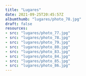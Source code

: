 ```yaml
---
title: "Lugares"
date: 2021-09-25T20:45:57Z
albumthumb: "lugares/photo_78.jpg"
draft: false
resources:
- src: "lugares/photo_77.jpg"
- src: "lugares/photo_78.jpg"
- src: "lugares/photo_79.jpg"
- src: "lugares/photo_80.jpg"
- src: "lugares/photo_83.jpg"
- src: "lugares/photo_84.jpg"
- src: "lugares/photo_85.jpg"
- src: "lugares/photo_86.jpg"
---
```

